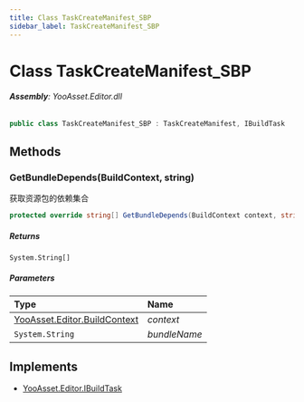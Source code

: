 ```yaml
---
title: Class TaskCreateManifest_SBP
sidebar_label: TaskCreateManifest_SBP
---
```

# Class TaskCreateManifest_SBP


###### **Assembly**: YooAsset.Editor.dll

```csharp title="Declaration"
public class TaskCreateManifest_SBP : TaskCreateManifest, IBuildTask
```
## Methods
### GetBundleDepends(BuildContext, string)
获取资源包的依赖集合

```csharp title="Declaration"
protected override string[] GetBundleDepends(BuildContext context, string bundleName)
```

##### Returns

`System.String[]`

##### Parameters

| Type | Name |
|:--- |:--- |
| [YooAsset.Editor.BuildContext](../YooAsset.Editor/BuildContext.md) | *context* |
| `System.String` | *bundleName* |


## Implements

* [YooAsset.Editor.IBuildTask](../YooAsset.Editor/IBuildTask.md)
